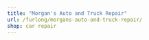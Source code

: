 ```yaml
---
title: "Morgan's Auto and Truck Repair"
url: /furlong/morgans-auto-and-truck-repair/
shop: car repair
---
```

